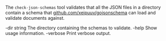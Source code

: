 The `check-json-schemas` tool validates that all the JSON files in a directory
contain a schema that
[github.com/xeipuuv/gojsonschema](github.com/xeipuuv/gojsonschema) can load
and validate documents against.

-dir string
    The directory containing the schemas to validate.
-help
    Show usage information.
-verbose
    Print verbose output.

